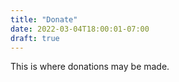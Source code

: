 ```yaml
---
title: "Donate"
date: 2022-03-04T18:00:01-07:00
draft: true
---
```


This is where donations may be made.

